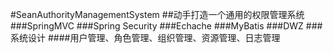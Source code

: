 #SeanAuthorityManagementSystem
##动手打造一个通用的权限管理系统
###SpringMVC
###Spring Security
###Echache
###MyBatis
###DWZ
###系统设计
####用户管理、角色管理、组织管理、资源管理、日志管理
